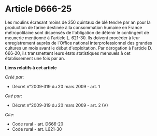# Article D666-25

Les moulins écrasant moins de 350 quintaux de blé tendre par an pour la production de farine destinée à la consommation
humaine en France métropolitaine sont dispensés de l'obligation de détenir le contingent de meunerie mentionné à l'article L.
621-30. Ils doivent procéder à leur enregistrement auprès de l'Office national interprofessionnel des grandes cultures un
mois avant le début d'exploitation. Par dérogation à l'article D. 666-20, ils transmettent leurs états statistiques mensuels
à cet établissement une fois par an.

**Liens relatifs à cet article**

_Créé par_:

  - Décret n°2009-319 du 20 mars 2009 - art. 1

_Cité par_:

  - Décret n°2009-319 du 20 mars 2009 - art. 2 (V)

_Cite_:

  - Code rural - art. D666-20
  - Code rural - art. L621-30

